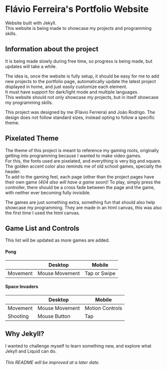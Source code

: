 # Flávio Ferreira's Portfolio Website

Website built with Jekyll.  
This website is being made to showcase my projects and programming skills.

## Information about the project

It is being made slowly during free time, so progress is being made, but updates will take a while.

The idea is, once the website is fully setup, it should be easy for me to add new projects to the portfolio page, automatically update the latest project displayed in home, and just easily customize each element.   
It must have support for dark/light mode and multiple languages.   
This website should not only showcase my projects, but in itself showcase my programming skills.

This project was designed by me (Flávio Ferreira) and João Rodrigo. The design does not follow standard sizes, instead opting to follow a specific theme.

## Pixelated Theme

The theme of this project is meant to reference my gaming roots, originally getting into programming because I wanted to make video games.   
For this, the fonts used are pixelated, and everything is very big and square. The golden accent color also reminds me of old school games, specially the header.   
To add to the gaming feel, each page (other than the project pages have their own game *(404 also will have a game soon)*! To play, simply press the controller, there should be a cross fade between the page and the game, with neither ever becoming fully invisible.

The games are just something extra, something fun that should also help showcase my programming. They are made in an html canvas, this was also the first time I used the html canvas.

## Game List and Controls
This list will be updated as more games are added.

#### Pong

|          | **Desktop**     | **Mobile**    |
|----------|-----------------|---------------|
| Movement | Mouse Movement  | Tap or Swipe  |

#### Space Invaders

|          | **Desktop**    | **Mobile**      |
|----------|----------------|-----------------|
| Movement | Mouse Movement | Motion Controls |
| Shooting | Mouse Button   | Tap             |

## Why Jekyll?
I wanted to challenge myself to learn something new, and explore what Jekyll and Liquid can do.

###### This README will be improved at a later date.